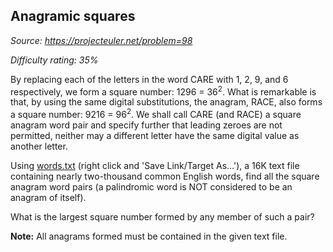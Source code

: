 Anagramic squares
-----------------

*Source: https://projecteuler.net/problem=98*


*Difficulty rating: 35%*

By replacing each of the letters in the word CARE with 1, 2, 9, and 6
respectively, we form a square number: 1296 = 36<sup>2</sup>. What is remarkable
is that, by using the same digital substitutions, the anagram, RACE,
also forms a square number: 9216 = 96<sup>2</sup>. We shall call CARE (and RACE)
a square anagram word pair and specify further that leading zeroes are
not permitted, neither may a different letter have the same digital
value as another letter.

Using [words.txt](project/resources/p098_words.txt) (right click and
'Save Link/Target As...'), a 16K text file containing nearly
two-thousand common English words, find all the square anagram word
pairs (a palindromic word is NOT considered to be an anagram of itself).

What is the largest square number formed by any member of such a pair?

**Note:** All anagrams formed must be contained in the given text file.
